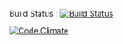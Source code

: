 Build Status : [![Build Status](https://travis-ci.org/moryach0k/flashcards.svg?branch=master)](https://travis-ci.org/moryach0k/flashcards)

[![Code Climate](https://codeclimate.com/github/moryach0k/flashcards/badges/gpa.svg)](https://codeclimate.com/github/moryach0k/flashcards)